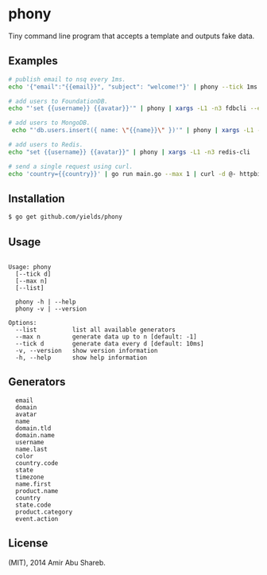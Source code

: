 
# phony

  Tiny command line program that accepts a template and outputs fake data.

## Examples

  ```bash
  # publish email to nsq every 1ms.
  echo '{"email":"{{email}}", "subject": "welcome!"}' | phony --tick 1ms | json-to-nsq --topic users

  # add users to FoundationDB.
  echo "'set {{username}} {{avatar}}'" | phony | xargs -L1 -n3 fdbcli --exec

  # add users to MongoDB.
   echo "'db.users.insert({ name: \"{{name}}\" })'" | phony | xargs -L1 -n1 mongo --eval

  # add users to Redis.
  echo "set {{username}} {{avatar}}" | phony | xargs -L1 -n3 redis-cli

  # send a single request using curl.
  echo 'country={{country}}' | go run main.go --max 1 | curl -d @- httpbin.org/post
  ```

## Installation

  ```bash
  $ go get github.com/yields/phony
  ```

## Usage

  ```text

  Usage: phony
    [--tick d]
    [--max n]
    [--list]

    phony -h | --help
    phony -v | --version
    
  Options:
    --list          list all available generators
    --max n         generate data up to n [default: -1]
    --tick d        generate data every d [default: 10ms]
    -v, --version   show version information
    -h, --help      show help information

  ```

## Generators

  ```text
    email
    domain
    avatar
    name
    domain.tld
    domain.name
    username
    name.last
    color
    country.code
    state
    timezone
    name.first
    product.name
    country
    state.code
    product.category
    event.action
  ```

## License

  (MIT), 2014 Amir Abu Shareb.